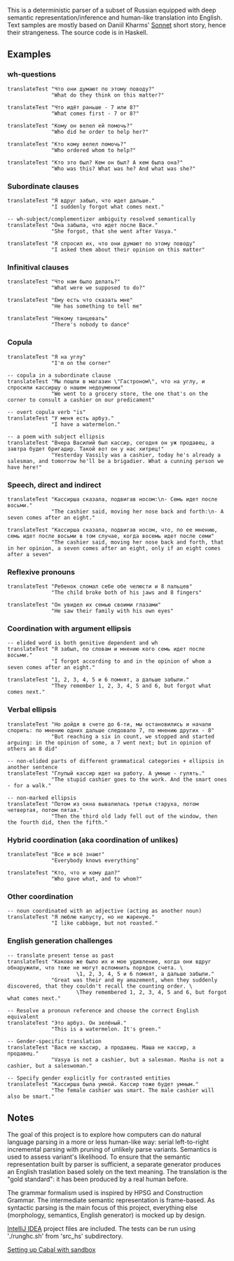 This is a deterministic parser of a subset of Russian equipped with deep semantic representation/inference and human-like translation into English.
Text samples are mostly based on Daniil Kharms' [Sonnet](sonnet_text.txt) short story, hence their strangeness.
The source code is in Haskell.

## Examples

### wh-questions

    translateTest "Что они думают по этому поводу?"
                  "What do they think on this matter?"

    translateTest "Что идёт раньше - 7 или 8?"
                  "What comes first - 7 or 8?"

    translateTest "Кому он велел ей помочь?"
                  "Who did he order to help her?"

    translateTest "Кто кому велел помочь?"
                  "Who ordered whom to help?"

    translateTest "Кто это был? Кем он был? А кем была она?"
                  "Who was this? What was he? And what was she?"

### Subordinate clauses

    translateTest "Я вдруг забыл, что идет дальше."
                  "I suddenly forgot what comes next."

    -- wh-subject/complementizer ambiguity resolved semantically
    translateTest "Она забыла, что идет после Васи."
                  "She forgot, that she went after Vasya."

    translateTest "Я спросил их, что они думают по этому поводу"
                  "I asked them about their opinion on this matter"

### Infinitival clauses

    translateTest "Что нам было делать?"
                  "What were we supposed to do?"

    translateTest "Ему есть что сказать мне"
                  "He has something to tell me"

    translateTest "Некому танцевать"
                  "There's nobody to dance"

### Copula

    translateTest "Я на углу"
                  "I'm on the corner"

    -- copula in a subordinate clause
    translateTest "Мы пошли в магазин \"Гастроном\", что на углу, и спросили кассиршу о нашем недоумении"
                  "We went to a grocery store, the one that's on the corner to consult a cashier on our predicament"

    -- overt copula verb "is"
    translateTest "У меня есть арбуз."
                  "I have a watermelon."

    -- a poem with subject ellipsis
    translateTest "Вчера Василий был кассир, сегодня он уж продавец, а завтра будет бригадир. Такой вот он у нас хитрец!"
                  "Yesterday Vassily was a cashier, today he's already a salesman, and tomorrow he'll be a brigadier. What a cunning person we have here!"

### Speech, direct and indirect

    translateTest "Кассирша сказала, подвигав носом:\n- Семь идет после восьми."
                  "The cashier said, moving her nose back and forth:\n- A seven comes after an eight."

    translateTest "Кассирша сказала, подвигав носом, что, по ее мнению, семь идет после восьми в том случае, когда восемь идет после семи"
                  "The cashier said, moving her nose back and forth, that in her opinion, a seven comes after an eight, only if an eight comes after a seven"

### Reflexive pronouns

    translateTest "Ребенок сломал себе обе челюсти и 8 пальцев"
                  "The child broke both of his jaws and 8 fingers"

    translateTest "Он увидел их семью своими глазами"
                  "He saw their family with his own eyes"

### Coordination with argument ellipsis

    -- elided word is both genitive dependent and wh
    translateTest "Я забыл, по словам и мнению кого семь идет после восьми."
                  "I forgot according to and in the opinion of whom a seven comes after an eight."

    translateTest "1, 2, 3, 4, 5 и 6 помнят, а дальше забыли."
                  "They remember 1, 2, 3, 4, 5 and 6, but forgot what comes next."

### Verbal ellipsis

    translateTest "Но дойдя в счете до 6-ти, мы остановились и начали спорить: по мнению одних дальше следовало 7, по мнению других - 8"
                  "But reaching a six in count, we stopped and started arguing: in the opinion of some, a 7 went next; but in opinion of others an 8 did"

    -- non-elided parts of different grammatical categories + ellipsis in another sentence
    translateTest "Глупый кассир идет на работу. А умные - гулять."
                  "The stupid cashier goes to the work. And the smart ones - for a walk."

    -- non-marked ellipsis
    translateTest "Потом из окна вывалилась третья старуха, потом четвертая, потом пятая."
                  "Then the third old lady fell out of the window, then the fourth did, then the fifth."

### Hybrid coordination (aka coordination of unlikes)

    translateTest "Все и всё знают"
                  "Everybody knows everything"

    translateTest "Кто, что и кому дал?"
                  "Who gave what, and to whom?"

### Other coordination

    -- noun coordinated with an adjective (acting as another noun)
    translateTest "Я люблю капусту, но не жареную."
                  "I like cabbage, but not roasted."

### English generation challenges

    -- translate present tense as past
    translateTest "Каково же было их и мое удивление, когда они вдруг обнаружили, что тоже не могут вспомнить порядок счета. \
                          \1, 2, 3, 4, 5 и 6 помнят, а дальше забыли."
                  "Great was their and my amazement, when they suddenly discovered, that they couldn't recall the counting order. \
                          \They remembered 1, 2, 3, 4, 5 and 6, but forgot what comes next."

    -- Resolve a pronoun reference and choose the correct English equivalent
    translateTest "Это арбуз. Он зелёный."
                  "This is a watermelon. It's green."

    -- Gender-specific translation
    translateTest "Вася не кассир, а продавец. Маша не кассир, а продавец."
                  "Vasya is not a cashier, but a salesman. Masha is not a cashier, but a saleswoman."

    -- Specify gender explicitly for contrasted entities
    translateTest "Кассирша была умной. Кассир тоже будет умным."
                  "The female cashier was smart. The male cashier will also be smart."

## Notes

The goal of this project is to explore how computers can do natural language parsing in a more or less human-like way:
serial left-to-right incremental parsing with pruning of unlikely parse variants. Semantics is used to assess variant's likelihood.
To ensure that the semantic representation built by parser is sufficient, a separate generator produces an English traslation
 based solely on the text meaning. The translation is the "gold standard": it has been produced by a real human before.

The grammar formalism used is inspired by HPSG and Construction Grammar. The intermediate semantic representation is frame-based.
As syntactic parsing is the main focus of this project, everything else (morphology, semantics, English generator) is mocked up by design.

[IntelliJ IDEA](http://www.jetbrains.com/idea/) project files are included. The tests can be run using './runghc.sh' from 'src_hs' subdirectory.

[Setting up Cabal with sandbox](http://stackoverflow.com/questions/21199189/setting-up-yesod-on-ubuntu-13-10)